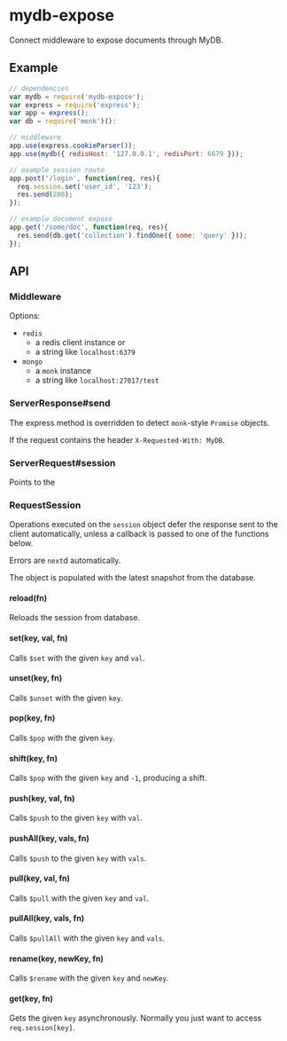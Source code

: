
# mydb-expose

  Connect middleware to expose documents through MyDB.

## Example

```js
// dependencies
var mydb = require('mydb-expose');
var express = require('express');
var app = express();
var db = require('monk')():

// middleware
app.use(express.cookieParser());
app.use(mydb({ redisHost: '127.0.0.1', redisPort: 6679 }));

// example session route
app.post('/login', function(req, res){
  req.session.set('user_id', '123');
  res.send(200);
});

// example document expose
app.get('/some/doc', function(req, res){
  res.send(db.get('collection').findOne({ some: 'query' }));
});
```

## API

### Middleware

  Options:

  - `redis`
    - a redis client instance or
    - a string like `localhost:6379`
  - `mongo`
    - a `monk` instance
    - a string like `localhost:27017/test`

### ServerResponse#send

  The express method is overridden to detect `monk`-style `Promise` 
  objects.

  If the request contains the header `X-Requested-With: MyDB`.

### ServerRequest#session

  Points to the 

### RequestSession

  Operations executed on the `session` object defer the response sent to
  the client automatically, unless a callback is passed to one of the
  functions below.

  Errors are `next`d automatically.

  The object is populated with the latest snapshot from the database.

#### reload(fn)

  Reloads the session from database.

#### set(key, val, fn)

  Calls `$set` with the given `key` and `val`.

#### unset(key, fn)

  Calls `$unset` with the given `key`.

#### pop(key, fn)

  Calls `$pop` with the given `key`.

#### shift(key, fn)

  Calls `$pop` with the given `key` and `-1`, producing a shift.

#### push(key, val, fn)

  Calls `$push` to the given `key` with `val`.

#### pushAll(key, vals, fn)

  Calls `$push` to the given `key` with `vals`.

#### pull(key, val, fn)

  Calls `$pull` with the given `key` and `val`.

#### pullAll(key, vals, fn)

  Calls `$pullAll` with the given `key` and `vals`.

#### rename(key, newKey, fn)

  Calls `$rename` with the given `key` and `newKey`.

#### get(key, fn)

  Gets the given `key` asynchronously. Normally you just want to access
  `req.session[key]`.
